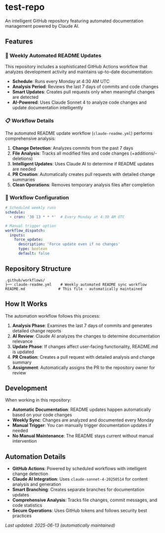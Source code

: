 # test-repo

An intelligent GitHub repository featuring automated documentation management powered by Claude AI.

## Features

### 🤖 Weekly Automated README Updates
This repository includes a sophisticated GitHub Actions workflow that analyzes development activity and maintains up-to-date documentation:

- **Schedule**: Runs every Monday at 4:30 AM UTC  
- **Analysis Period**: Reviews the last 7 days of commits and code changes
- **Smart Updates**: Creates pull requests only when meaningful changes are detected
- **AI-Powered**: Uses Claude Sonnet 4 to analyze code changes and update documentation intelligently

### 📋 Workflow Details

The automated README update workflow (`claude-readme.yml`) performs comprehensive analysis:

1. **Change Detection**: Analyzes commits from the past 7 days
2. **File Analysis**: Tracks all modified files and code changes (+additions/-deletions)
3. **Intelligent Updates**: Uses Claude AI to determine if README updates are needed
4. **PR Creation**: Automatically creates pull requests with detailed change summaries
5. **Clean Operations**: Removes temporary analysis files after completion

### 🔧 Workflow Configuration

```yaml
# Scheduled weekly runs
schedule:
  - cron: '30 13 * * *'  # Every Monday at 4:30 AM UTC

# Manual trigger option
workflow_dispatch:
  inputs:
    force_update:
      description: 'Force update even if no changes'
      type: boolean
      default: false
```

## Repository Structure

```
.github/workflows/
├── claude-readme.yml    # Weekly automated README sync workflow
README.md               # This file - automatically maintained
```

## How It Works

The automation workflow follows this process:

1. **Analysis Phase**: Examines the last 7 days of commits and generates detailed change reports
2. **AI Review**: Claude AI analyzes the changes to determine documentation relevance
3. **Update Phase**: If changes affect user-facing functionality, README.md is updated
4. **PR Creation**: Creates a pull request with detailed analysis and change summary
5. **Assignment**: Automatically assigns the PR to the repository owner for review

## Development

When working in this repository:

- **Automatic Documentation**: README updates happen automatically based on your code changes
- **Weekly Sync**: Changes are analyzed and documented every Monday
- **Manual Trigger**: You can manually trigger documentation updates if needed
- **No Manual Maintenance**: The README stays current without manual intervention

## Automation Details

- **GitHub Actions**: Powered by scheduled workflows with intelligent change detection
- **Claude AI Integration**: Uses `claude-sonnet-4-20250514` for content analysis and generation  
- **Smart Branching**: Creates separate branches for documentation updates
- **Comprehensive Analysis**: Tracks file changes, commit messages, and code statistics
- **Secure Operations**: Uses GitHub tokens and follows security best practices

*Last updated: 2025-06-13 (automatically maintained)*